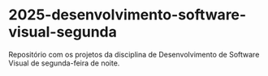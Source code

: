# 2025-desenvolvimento-software-visual-segunda
Repositório com os projetos da disciplina de Desenvolvimento de Software Visual de segunda-feira de noite.
